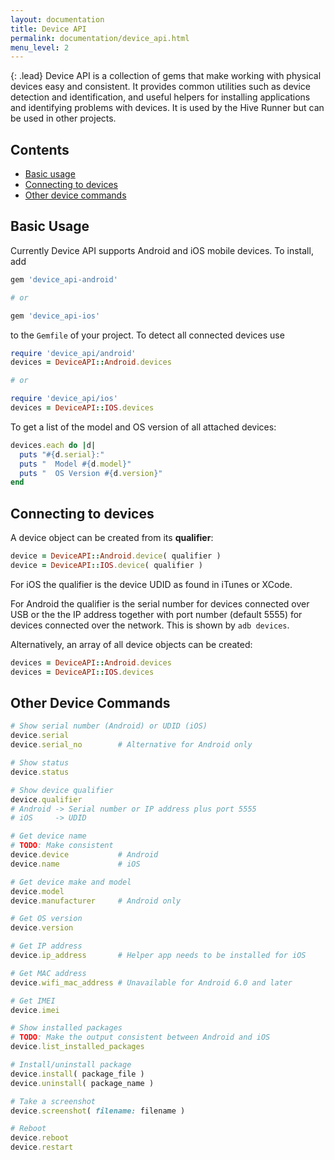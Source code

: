 ```yaml
---
layout: documentation
title: Device API
permalink: documentation/device_api.html
menu_level: 2
---
```


{: .lead}
Device API is a collection of gems that make working with physical devices easy and consistent. It provides common utilities such as device detection and identification, and useful helpers for installing applications and identifying problems with devices. It is used by the Hive Runner but can be used in other projects.

## Contents
* [Basic usage](#basic-usage)
* [Connecting to devices](#connecting-to-devices)
* [Other device commands](#other-device-commands)

## Basic Usage

Currently Device API supports Android and iOS mobile devices. To install, add

```ruby
gem 'device_api-android'

# or

gem 'device_api-ios'
```

to the `Gemfile` of your project. To detect all connected devices use

```ruby
require 'device_api/android'
devices = DeviceAPI::Android.devices

# or

require 'device_api/ios'
devices = DeviceAPI::IOS.devices
```

To get a list of the model and OS version of all attached devices:

```ruby
devices.each do |d|
  puts "#{d.serial}:"
  puts "  Model #{d.model}"
  puts "  OS Version #{d.version}"
end
```

## Connecting to devices

A device object can be created from its **qualifier**:

```ruby
device = DeviceAPI::Android.device( qualifier )
device = DeviceAPI::IOS.device( qualifier )
```

For iOS the qualifier is the device UDID as found in iTunes or XCode.

For Android the qualifier is the serial number for devices connected over USB
or the the IP address together with port number (default 5555) for devices
connected over the network. This is shown by `adb devices`.

Alternatively, an array of all device objects can be created:

```ruby
devices = DeviceAPI::Android.devices
devices = DeviceAPI::IOS.devices
```

## Other Device Commands

```ruby
# Show serial number (Android) or UDID (iOS)
device.serial
device.serial_no        # Alternative for Android only

# Show status
device.status

# Show device qualifier
device.qualifier
# Android -> Serial number or IP address plus port 5555
# iOS     -> UDID

# Get device name
# TODO: Make consistent
device.device           # Android
device.name             # iOS

# Get device make and model
device.model
device.manufacturer     # Android only

# Get OS version
device.version

# Get IP address
device.ip_address       # Helper app needs to be installed for iOS

# Get MAC address
device.wifi_mac_address # Unavailable for Android 6.0 and later

# Get IMEI
device.imei

# Show installed packages
# TODO: Make the output consistent between Android and iOS
device.list_installed_packages

# Install/uninstall package
device.install( package_file )
device.uninstall( package_name )

# Take a screenshot
device.screenshot( filename: filename )

# Reboot
device.reboot
device.restart
```
